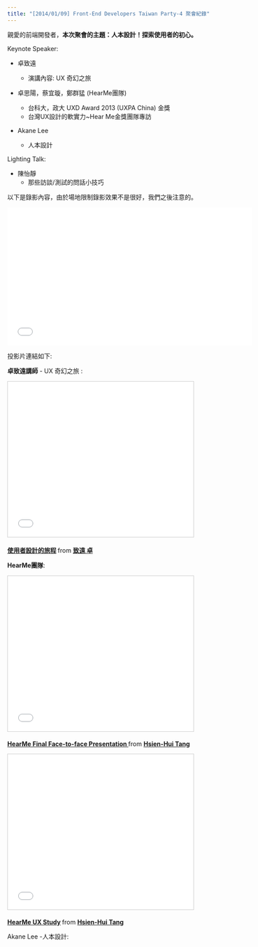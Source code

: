 ```yaml
---
title: "[2014/01/09] Front-End Developers Taiwan Party-4 聚會紀錄"
---
```


親愛的前端開發者，**本次聚會的主題：人本設計！探索使用者的初心。**

Keynote Speaker:
  * 卓致遠
    * 演講內容: UX 奇幻之旅

  * 卓思陽，蔡宜璇，鄭群猛 (HearMe團隊)
    * 台科大，政大 UXD Award 2013 (UXPA China) 金獎
    * 台灣UX設計的軟實力~Hear Me金獎團隊專訪

  * Akane Lee
    * 人本設計

Lighting Talk:

  * 陳怡靜
    * 那些訪談/測試的問話小技巧

以下是錄影內容，由於場地限制錄影效果不是很好，我們之後注意的。

<p>
<iframe width="560" height="315" src="//www.youtube.com/embed/YmRqX6vOR44?list=PLmwIWrPep6nlxz9RRu87ZO3R-wnCwt6hJ" frameborder="0" allowfullscreen></iframe>
</p>

投影片連結如下:

**卓致遠講師** - UX 奇幻之旅 :
<p>
<iframe src="//www.slideshare.net/slideshow/embed_code/30002461" width="425" height="355" frameborder="0" marginwidth="0" marginheight="0" scrolling="no" style="border:1px solid #CCC; border-width:1px; margin-bottom:5px; max-width: 100%;" allowfullscreen> </iframe> <div style="margin-bottom:5px"> <strong> <a href="//www.slideshare.net/woodesign/ss-30002461" title="使用者設計的旅程" target="_blank">使用者設計的旅程</a> </strong> from <strong><a href="//www.slideshare.net/woodesign" target="_blank">致遠 卓</a></strong> </div>
</p>

**HearMe團隊**:
<p>
<iframe src="//www.slideshare.net/slideshow/embed_code/28740684" width="425" height="355" frameborder="0" marginwidth="0" marginheight="0" scrolling="no" style="border:1px solid #CCC; border-width:1px; margin-bottom:5px; max-width: 100%;" allowfullscreen> </iframe> <div style="margin-bottom:5px"> <strong> <a href="//www.slideshare.net/drhhtang/dittkeynote" title="HearMe Final Face-to-face Presentation " target="_blank">HearMe Final Face-to-face Presentation </a> </strong> from <strong><a href="//www.slideshare.net/drhhtang" target="_blank">Hsien-Hui Tang</a></strong> </div>
</p>

<p>
<iframe src="//www.slideshare.net/slideshow/embed_code/28995010" width="425" height="355" frameborder="0" marginwidth="0" marginheight="0" scrolling="no" style="border:1px solid #CCC; border-width:1px; margin-bottom:5px; max-width: 100%;" allowfullscreen> </iframe> <div style="margin-bottom:5px"> <strong> <a href="//www.slideshare.net/drhhtang/hearme-ux-study" title="HearMe UX Study" target="_blank">HearMe UX Study</a> </strong> from <strong><a href="//www.slideshare.net/drhhtang" target="_blank">Hsien-Hui Tang</a></strong> </div>
</p>

Akane Lee -人本設計:
<p>
<script async class="speakerdeck-embed" data-id="390d4af06173013146aa1e74005bc2e7" data-ratio="1.33333333333333" src="//speakerdeck.com/assets/embed.js"></script>
</p>
